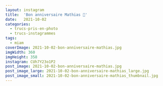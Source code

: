 ```yaml
---
layout: instagram
title:  'Bon anniversaire Mathias 🎂'
date:   2021-10-02
categories: 
  - trucs-pris-en-photo
  - trucs-instagrammes
tags:
  - miam
coverImage: 2021-10-02-bon-anniversaire-mathias.jpg
imgWidth: 360
imgHeight: 358
instagram: CUh7Y23o1P2
post_image: 2021-10-02-bon-anniversaire-mathias.jpg
post_image_large: 2021-10-02-bon-anniversaire-mathias_large.jpg
post_image_small: 2021-10-02-bon-anniversaire-mathias_thumbnail.jpg
---
```



